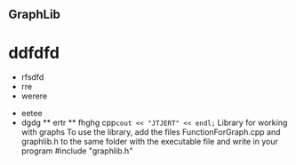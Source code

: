 ## GraphLib
# ddfdfd
- rfsdfd
- rre
- werere
* eetee
* dgdg
** ertr
** fhghg
cpp``
cout << "JTJERT" << endl;
``
Library for working with graphs
To use the library, add the files FunctionForGraph.cpp and graphlib.h to the same folder with the executable file and write in your program #include "graphlib.h"

